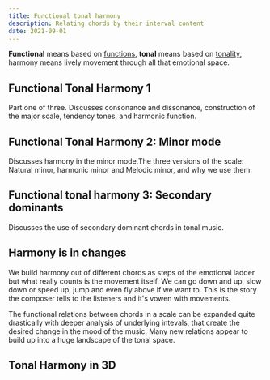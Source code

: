 ```yaml
---
title: Functional tonal harmony
description: Relating chords by their interval content
date: 2021-09-01
---
```


**Functional** means based on [functions](https://en.wikipedia.org/wiki/Function_(music)), **tonal** means based on [tonality](https://en.wikipedia.org/wiki/Tonality), harmony means lively movement through all that emotional space.

## Functional Tonal Harmony 1 

Part one of three. Discusses consonance and dissonance, construction of the major scale, tendency tones, and harmonic function.

<youtube-embed video="qzzLj1tbVnA" />

## Functional Tonal Harmony 2: Minor mode

Discusses harmony in the minor mode.The three versions of the scale: Natural minor, harmonic minor and Melodic minor, and why we use them.

<youtube-embed video="d5jdbqU-DLw" />

## Functional tonal harmony 3: Secondary dominants

Discusses the use of secondary dominant chords in tonal music.

<youtube-embed video="6a5HvGQfDgg" />

## Harmony is in changes

We build harmony out of different chords as steps of the emotional ladder but what really counts is the movement itself. We can go down and up, slow down or speed up, jump and even fly above if we want to. This is the story the composer tells to the listeners and it's vowen with movements.

The functional relations between chords in a scale can be expanded quite drastically with deeper analysis of underlying intevals, that create the desired change in the mood of the music. Many new relations appear to build up into a huge landscape of the tonal space. 

## Tonal Harmony in 3D

<youtube-embed video="RcUXObvRLb4" />